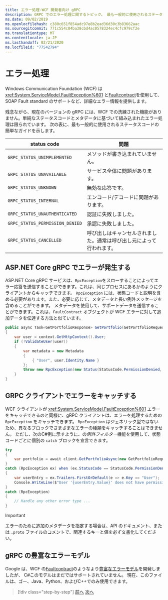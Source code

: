 ```yaml
---
title: エラー処理-WCF 開発者向け gRPC
description: GRPC でのエラー処理に関するトピック。 最も一般的に使用されるステータスコードの表が含まれています。
ms.date: 09/02/2019
ms.openlocfilehash: c380c651f854adc97e8b2ead36d30c3b83662aac
ms.sourcegitcommit: 771c554c84ba38cbd4ac0578324ec4cfc979cf2e
ms.translationtype: MT
ms.contentlocale: ja-JP
ms.lasthandoff: 02/21/2020
ms.locfileid: "77542794"
---
```

# <a name="error-handling"></a>エラー処理

Windows Communication Foundation (WCF) は <xref:System.ServiceModel.FaultException%601> と[Faultcontract](xref:System.ServiceModel.FaultContractAttribute)を使用して、SOAP Fault standard のサポートなど、詳細なエラー情報を提供します。

残念ながら、現在のバージョンの gRPC には、WCF での洗練された機能がありません。単純なステータスコードとメタデータに基づいて組み込まれたエラー処理は限られています。 次の表に、最も一般的に使用されるステータスコードの簡単なガイドを示します。

| status code | 問題 |
| ----------- | ------- |
| `GRPC_STATUS_UNIMPLEMENTED` | メソッドが書き込まれていません。 |
| `GRPC_STATUS_UNAVAILABLE` | サービス全体に問題があります。 |
| `GRPC_STATUS_UNKNOWN` | 無効な応答です。 |
| `GRPC_STATUS_INTERNAL` | エンコード/デコードに問題があります。 |
| `GRPC_STATUS_UNAUTHENTICATED` | 認証に失敗しました。 |
| `GRPC_STATUS_PERMISSION_DENIED` | 承認に失敗しました。 |
| `GRPC_STATUS_CANCELLED` | 呼び出しはキャンセルされました。通常は呼び出し元によって行われます。 |

## <a name="raise-errors-in-aspnet-core-grpc"></a>ASP.NET Core gRPC でエラーが発生する

ASP.NET Core gRPC サービスは、`RpcException`をスローすることによってエラー応答を送信することができます。これは、同じプロセスにあるかのようにクライアントからキャッチできます。 `RpcException` には、状態コードと説明を含める必要があります。また、必要に応じて、メタデータと長い例外メッセージを含めることができます。 メタデータを使用して、サポートデータを送信することができます。これは、`FaultContract` オブジェクトが WCF エラーに対して追加データを伝達する方法と似ています。

```csharp
public async Task<GetPortfolioResponse> GetPortfolio(GetPortfolioRequest request, ServerCallContext context)
{
    var user = context.GetHttpContext().User;
    if (!ValidateUser(user))
    {
        var metadata = new Metadata
        {
            { "User", user.Identity.Name }
        };
        throw new RpcException(new Status(StatusCode.PermissionDenied, "Permission denied"), metadata);
    }
}
```

## <a name="catch-errors-in-grpc-clients"></a>GRPC クライアントでエラーをキャッチする

WCF クライアントが <xref:System.ServiceModel.FaultException%601> エラーをキャッチできるのと同様に、gRPC クライアントは、エラーを処理するための `RpcException` をキャッチできます。 `RpcException` はジェネリック型ではないため、異なるブロックでさまざまなエラーの種類をキャッチすることはできません。 ただし、次のC#例に示すように、の*例外フィルター*機能を使用して、状態コードごとに個別の `catch` ブロックを宣言できます。

```csharp
try
{
    var portfolio = await client.GetPortfolioAsync(new GetPortfolioRequest { Id = id });
}
catch (RpcException ex) when (ex.StatusCode == StatusCode.PermissionDenied)
{
    var userEntry = ex.Trailers.FirstOrDefault(e => e.Key == "User");
    Console.WriteLine($"User '{userEntry.Value}' does not have permission to view this portfolio.");
}
catch (RpcException)
{
    // Handle any other error type ...
}
```

> [!IMPORTANT]
> エラーのために追加のメタデータを指定する場合は、API のドキュメント、または `.proto` ファイルのコメントで、関連するキーと値を必ず文書化してください。

## <a name="grpc-richer-error-model"></a>gRPC の豊富なエラーモデル

Google は、WCF の[Faultcontract](xref:System.ServiceModel.FaultContractAttribute)のようなより[豊富なエラーモデル](https://cloud.google.com/apis/design/errors#error_model)を開発しましたが、 C#このモデルはまだではサポートされていません。 現在、このファイルは、ゴー、Java、Python、およびC++でのみ使用できます。

>[!div class="step-by-step"]
>[前へ](metadata.md)
>[次へ](ws-protocols.md)
